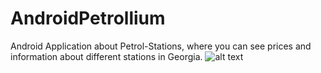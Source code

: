 # AndroidPetrollium


Android Application about Petrol-Stations, where you can see prices and information about 
different stations in Georgia.
![alt text](http://www.giphy.com/gifs/l1J9OVt9sxOnx4oaA)


